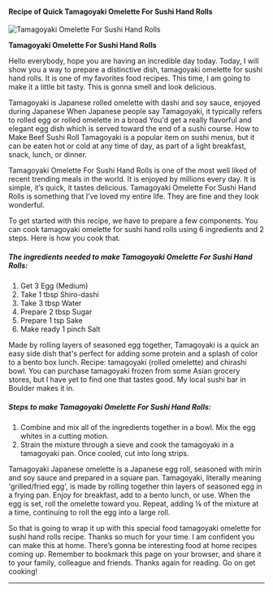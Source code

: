             

#### Recipe of Quick Tamagoyaki Omelette For Sushi Hand Rolls

![Tamagoyaki Omelette For Sushi Hand Rolls](https://img-global.cpcdn.com/recipes/6407126508371968/751x532cq70/tamagoyaki-omelette-for-sushi-hand-rolls-recipe-main-photo.jpg)

**Tamagoyaki Omelette For Sushi Hand Rolls**

Hello everybody, hope you are having an incredible day today. Today, I will show you a way to prepare a distinctive dish, tamagoyaki omelette for sushi hand rolls. It is one of my favorites food recipes. This time, I am going to make it a little bit tasty. This is gonna smell and look delicious.

Tamagoyaki is Japanese rolled omelette with dashi and soy sauce, enjoyed during Japanese When Japanese people say Tamagoyaki, it typically refers to rolled egg or rolled omelette in a broad You'd get a really flavorful and elegant egg dish which is served toward the end of a sushi course. How to Make Beef Sushi Roll Tamagoyaki is a popular item on sushi menus, but it can be eaten hot or cold at any time of day, as part of a light breakfast, snack, lunch, or dinner.

Tamagoyaki Omelette For Sushi Hand Rolls is one of the most well liked of recent trending meals in the world. It is enjoyed by millions every day. It is simple, it’s quick, it tastes delicious. Tamagoyaki Omelette For Sushi Hand Rolls is something that I’ve loved my entire life. They are fine and they look wonderful.

To get started with this recipe, we have to prepare a few components. You can cook tamagoyaki omelette for sushi hand rolls using 6 ingredients and 2 steps. Here is how you cook that.

##### The ingredients needed to make Tamagoyaki Omelette For Sushi Hand Rolls:

1.  Get 3 Egg (Medium)
2.  Take 1 tbsp Shiro-dashi
3.  Take 3 tbsp Water
4.  Prepare 2 tbsp Sugar
5.  Prepare 1 tsp Sake
6.  Make ready 1 pinch Salt

Made by rolling layers of seasoned egg together, Tamagoyaki is a quick an easy side dish that's perfect for adding some protein and a splash of color to a bento box lunch. Recipe: tamagoyaki (rolled omelette) and chirashi bowl. You can purchase tamagoyaki frozen from some Asian grocery stores, but I have yet to find one that tastes good. My local sushi bar in Boulder makes it in.

##### Steps to make Tamagoyaki Omelette For Sushi Hand Rolls:

1.  Combine and mix all of the ingredients together in a bowl. Mix the egg whites in a cutting motion.
2.  Strain the mixture through a sieve and cook the tamagoyaki in a tamagoyaki pan. Once cooled, cut into long strips.

Tamagoyaki Japanese omelette is a Japanese egg roll, seasoned with mirin and soy sauce and prepared in a square pan. Tamagoyaki, literally meaning 'grilled/fried egg', is made by rolling together thin layers of seasoned egg in a frying pan. Enjoy for breakfast, add to a bento lunch, or use. When the egg is set, roll the omelette toward you. Repeat, adding ⅙ of the mixture at a time, continuing to roll the egg into a large roll.

So that is going to wrap it up with this special food tamagoyaki omelette for sushi hand rolls recipe. Thanks so much for your time. I am confident you can make this at home. There’s gonna be interesting food at home recipes coming up. Remember to bookmark this page on your browser, and share it to your family, colleague and friends. Thanks again for reading. Go on get cooking!

* * *